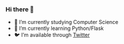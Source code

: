 ### Hi there 👋
- 🔭 I’m currently studying Computer Science
- 🌱 I’m currently learning Python/Flask
- 🐦 I’m available through [Twitter](https://twitter.com/sturlen_)
